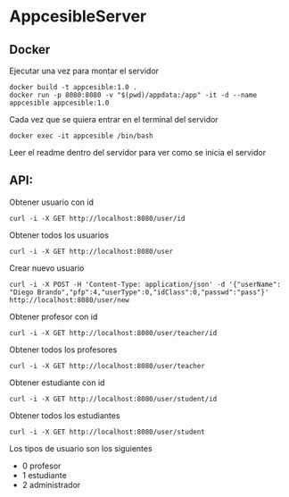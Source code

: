 # AppcesibleServer

## Docker

Ejecutar una vez para montar el servidor

    docker build -t appcesible:1.0 .   
    docker run -p 8080:8080 -v "$(pwd)/appdata:/app" -it -d --name appcesible appcesible:1.0

Cada vez que se quiera entrar en el terminal del servidor

    docker exec -it appcesible /bin/bash

Leer el readme dentro del servidor para ver como se inicia el servidor

## API:
Obtener usuario con id

    curl -i -X GET http://localhost:8080/user/id

Obtener todos los usuarios

    curl -i -X GET http://localhost:8080/user

Crear nuevo usuario

    curl -i -X POST -H 'Content-Type: application/json' -d '{"userName": "Diego Brando","pfp":4,"userType":0,"idClass":0,"passwd":"pass"}' http://localhost:8080/user/new

Obtener profesor con id

    curl -i -X GET http://localhost:8080/user/teacher/id

Obtener todos los profesores

    curl -i -X GET http://localhost:8080/user/teacher

Obtener estudiante con id

    curl -i -X GET http://localhost:8080/user/student/id

Obtener todos los estudiantes

    curl -i -X GET http://localhost:8080/user/student

Los tipos de usuario son los siguientes
- 0 profesor
- 1 estudiante
- 2 administrador
